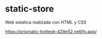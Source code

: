 # static-store

Web estatica realizada con HTML y CSS

https://prismatic-hotteok-428e52.netlify.app/
